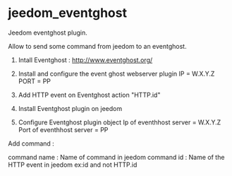 # jeedom_eventghost
Jeedom eventghost plugin. 

Allow to send some command from jeedom to an eventghost.

1) Intall Eventghost : http://www.eventghost.org/

2) Install and configure the event ghost webserver plugin 
IP = W.X.Y.Z
PORT = PP

3) Add HTTP event on Eventghost action
"HTTP.id"

4) Install Eventghost plugin on jeedom

5) Configure Eventghost plugin object
Ip of eventhhost server = W.X.Y.Z
Port of eventhhost server = PP

Add command :

command name : Name of command in jeedom
command id : Name of the HTTP event in jeedom ex:id and not HTTP.id



